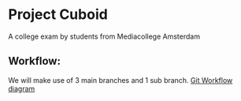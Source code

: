 # Project Cuboid
A college exam by students from Mediacollege Amsterdam
## Workflow:
We will make use of 3 main branches and 1 sub branch.
[Git Workflow diagram](https://drive.google.com/file/d/1WoEe1gpXEQVTISIP4PixJ42RPhhxSbdR/view)
